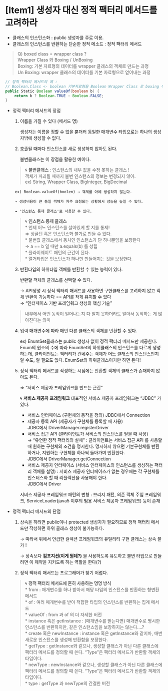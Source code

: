 # [Item1] 생성자 대신 정적 팩터리 메서드를 고려하라

- 클래스의 인스턴스화 : public 생성자를 주로 이용.
- 클래스의 인스턴스를 반환하는 단순한 정적 메소드 : 정적 팩터리 메서드

>  Q) boxed class = wrapper class ?    
>  Wrapper Class 와 Boxing / UnBoxing   
>  Boxing: 기본 자료형의 데이터를 wrapper 클래스의 객체로 만드는 과정   
>  Un Boxing: wrapper 클래스의 데이터를 기본 자료형으로 얻어내는 과정

```java
// 정적 팩터리 메서드의 예 : 
// Boolean.Class <- boolean 기본자료형을 Boolean Wrapper Class 로 boxing 해주는 메서드
public Static Boolean valueOf(boolean b) {
    return b ? Boolean.TRUE : Boolean.FALSE;
}
```

- 정적 팩터리 메서드의 장점
    1. 이름을 가질 수 있다 (메서드 명)

       생성자는 이름을 정할 수 없을 뿐더러 동일한 매개변수 타입으로는 하나의 생성자밖에 생성할 수 없다.

    2. 호출될 때마다 인스턴스를 새로 생성하지 않아도 된다.

       불변클래스는 이 장점을 활용한 예이다.    
    >    🌀 **불변클래스** : 인스턴스의 내부 값을 수정 못하는 클래스 !    
       객체가 파괴될 때까지 불변 인스턴스의 정보는 변경되지 않아.    
       ex) String, Wrapper Class, BigInteger, BigDecimal

       ex) Boolean.valueOf(boolen) → 객체를 아예 생성하지 않는다.

       → 생성비용이 큰 동일 객체가 자주 요청되는 상황에서 성능을 높일 수 있다.

       → '인스턴스 통제 클래스'로 사용할 수 있다.   
    >    🌀 **인스턴스 통제 클래스**   
        * 언제 어느 인스턴스를 살아있게 할 지를 통제!   
        ⇒ 싱글턴 혹은 인스턴스화 불가로 만들 수 있다.   
        * 불변값 클래스에서 동치인 인스턴스가 단 하나뿐임을 보장한다    
        ⇒ a == b 일 때만 a.equals(b) 를 성립   
        * 플라이웨이트 패턴의 근간이 된다.   
        * 열거타입은 인스턴스가 하나만 만들어지는 것을 보장한다. 

    3. 반환타입의 하위타입 객체를 반환할 수 있는 능력이 있다.    
       
       반환할 객체의 클래스를 선택할 수 있다.   
       
       → API생성 시 정적 팩터리 매서드를 사용하면 구현클래스를 고려하지 않고 객체 반환이 가능하다 == API를 작게 유지할 수 있다    
       ⇒ “인터페이스 기반 프레임워크 생성의 핵심 기술”
    >  내부에서 어떤 동작이 일어나는지 다 알지 못하더라도 알아서 동작하는 게 많아진다는 의미

    4. 입력 매개변수에 따라 매번 다른 클래스의 객체를 반환할 수 있다.

        ex) EnumSet클래스는 public 생성자 없이 정적 팩터리 메서드만 제공한다.    
        Enum의 원소의 수에 따라 EnumSet의 하위클래스의 인스턴스를 다르게 생성하는데,
        클라이언트는 팩터리가 건네주는 객체가 어느 클래스의 인스턴스인지 알 수도, 알 필요도 없다. EnumSet의 하위클래스이기만 하면 된다!

    6. 정적 팩터리 메서드를 작성하는 시점에는 반환할 객체의 클래스가 존재하지 않아도 된다.

       ⇒ “서비스 제공자 프레임워크를 만드는 근간”

    
       🌀  **서비스 제공자 프레임워크**
        대표적인 서비스 제공자 프레임워크는 “JDBC” 가 있다.

        * 서비스 인터페이스 (구현체의 동작을 정의)
          JDBC에서 Connection
        * 제공자 등록 API (제공자가 구현체를 등록할 때 사용)    
          JDBC에서 DriverManager.registerDriver
        * 서비스 접근 API (클라이언트가 서비스의 인스턴스를 얻을 때 사용)     
          → “유연한 정적 팩터리의 실체”   : 클라이언트는 서비스 접근 API 를 사용할 때 원하는 구현체의 조건을 명시한다. 명시하지 않으면 기본구현체를 반환하거나, 지원하는 구현체를 하나씩 돌아가며 반환한다.    
          JDBC에서 DriverManager.getConnection
        * 서비스 제공자 인터페이스 (서비스 인터페이스의 인스턴스를 생성하는 팩터리 객체를 설명)  : 서비스 제공자 인터페이스가 없는 경우에는 각 구현체를 인스터스화 할 때 리플렉션을 사용해야 한다.    
          JDBC에서 Driver

       서비스 제공자 프레임워크 패턴의 변형 : 브리지 패턴, 의존 객체 주입 프레임워크, ServiceLoader(java5 이후의 범용 서비스 제공자 프레임워크) 등이 존재


- 정적 팩터리 메서드의 단점
    1. 상속을 하려면 public이나 protected 생성자가 필요하므로 정적 팩터리 메서드만 작성하면 하위 클래스 생성이 불가능하다.

       → 따라서 위에서 언급한 컬렉션 프레임워크의 유틸리티 구현 클래스는 상속 불가 !

       → 상속보다 **컴포지션(이게 뭔데?)** 을 사용하도록 유도하고 불변 타입으로 만들려면 이 제약을 지키도록 하는 역할을 한다(?)

    2. 정적 팩터리 매서드는 프로그래머가 찾기 어렵다.

    >    🌀 **정적 팩터리 메서드에 흔히 사용하는 명명 방식**    
        * from : 매개변수를 하나 받아서 해당 타입의 인스턴스를 반환하는 형변환 메서드    
        * of : 여러 매개변수를 받아 적합한 타입의 인스턴스를 반환하는 집계 메서드   
        * valueOf : from 과 of 의 더 자세한 버전    
        * instance 혹은 getInstance : (매개변수를 받는다면) 매개변수로 명시한 인스턴스를 반환하지만, 같은 인스턴스임을 보장하지는 않는다....?   
        * create 혹은 newInstance : instance 혹은 getInstance와 같지마, 매번 새로운 인스턴스를 생성해 반환함을 보장한다.    
        * getType : getInstance와 같으나, 생성할 클래스가 아닌 다른 클래스에 팩터리 메서드를 정의할 때 쓴다. “Type”은 팩터리 메서드가 반환할 객체의 타입이다.    
        * newType : newInstance와 같으나, 생성할 클래스가 아닌 다른 클래스에 팩터리 메서드를 정의할 때 쓴다. “Type”은 팩터리 메서드가 반환할 객체의 타입이다.    
        * type : getType 과 newType의 간결한 버전
